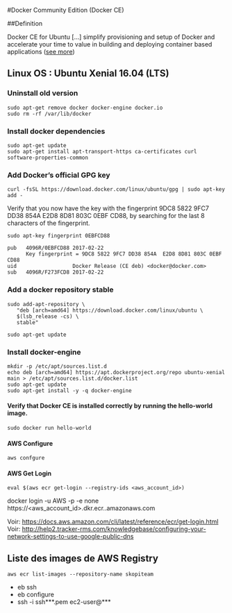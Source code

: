#Docker Community Edition (Docker CE)

##Definition

Docker CE for Ubuntu [...] simplify provisioning and setup of Docker and accelerate your time to value in building and deploying container based applications ([see more](https://store.docker.com/editions/community/docker-ce-server-ubuntu))


## Linux OS : Ubuntu Xenial 16.04 (LTS)

### Uninstall old version
```
sudo apt-get remove docker docker-engine docker.io
sudo rm -rf /var/lib/docker
```

### Install docker dependencies
```
sudo apt-get update
sudo apt-get install apt-transport-https ca-certificates curl software-properties-common
```


### Add Docker’s official GPG key
```
curl -fsSL https://download.docker.com/linux/ubuntu/gpg | sudo apt-key add -
```

Verify that you now have the key with the fingerprint 9DC8 5822 9FC7 DD38 854A E2D8 8D81 803C 0EBF CD88, by searching for the last 8 characters of the fingerprint.
```
sudo apt-key fingerprint 0EBFCD88

pub   4096R/0EBFCD88 2017-02-22
      Key fingerprint = 9DC8 5822 9FC7 DD38 854A  E2D8 8D81 803C 0EBF CD88
uid                  Docker Release (CE deb) <docker@docker.com>
sub   4096R/F273FCD8 2017-02-22
```

### Add a docker repository stable
```
sudo add-apt-repository \
   "deb [arch=amd64] https://download.docker.com/linux/ubuntu \
   $(lsb_release -cs) \
   stable"
   
sudo apt-get update
```

### Install docker-engine
```
mkdir -p /etc/apt/sources.list.d
echo deb [arch=amd64] https://apt.dockerproject.org/repo ubuntu-xenial main > /etc/apt/sources.list.d/docker.list
sudo apt-get update 
sudo apt-get install -y -q docker-engine
```

#### Verify that Docker CE is installed correctly by running the hello-world image.
```
sudo docker run hello-world
```

#### AWS Configure
```
aws confgure
```

#### AWS Get Login
```
eval $(aws ecr get-login --registry-ids <aws_account_id>)
```
docker login -u AWS -p <password> -e none https://<aws_account_id>.dkr.ecr.<region>.amazonaws.com

Voir: https://docs.aws.amazon.com/cli/latest/reference/ecr/get-login.html
Voir: http://help2.tracker-rms.com/knowledgebase/configuring-your-network-settings-to-use-google-public-dns


## Liste des images de AWS Registry
```
aws ecr list-images --repository-name skopiteam
```

* eb ssh
* eb configure
* ssh -i ssh***.pem ec2-user@***